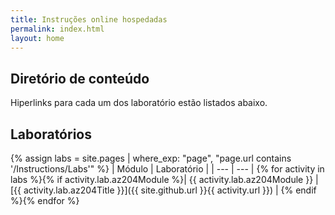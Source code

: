```yaml
---
title: Instruções online hospedadas
permalink: index.html
layout: home
---
```


## Diretório de conteúdo

Hiperlinks para cada um dos laboratório estão listados abaixo.

## Laboratórios

{% assign labs = site.pages | where_exp: "page", "page.url contains '/Instructions/Labs'" %}
| Módulo | Laboratório |
| --- | --- |
{% for activity in labs %}{% if activity.lab.az204Module %}| {{ activity.lab.az204Module }} | [{{ activity.lab.az204Title }}]({{ site.github.url }}{{ activity.url }}) |
{% endif %}{% endfor %}

